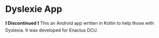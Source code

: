 # Dyslexie App
**❗ Discontinued ❗**
This an Android app written in Kotlin to help those with Dyslexia. It was developed for Enactus DCU.
